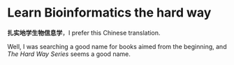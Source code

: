 # Learn Bioinformatics the hard way

**扎实地学生物信息学**，I prefer this Chinese translation.

Well, I was searching a good name for books aimed from the beginning, and *The Hard Way Series* seems a good name.
